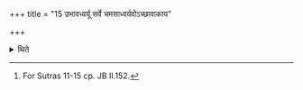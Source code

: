 +++
title = "15 उभावध्वर्यू सर्वे चमसाध्वर्यवोऽच्छावाकाय"

+++

<details><summary>थिते</summary>

15. Both the Adhvaryus (i.e. the Adhvaryu and the Pratiprasthātr̥ and) all the Camasādhvaryus give response to the Acchāvāka.[^1]  

[^1]: For Sutras 11-15 cp. JB II.152. 
</details>
